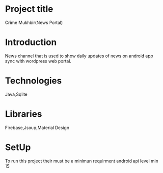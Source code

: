 # Project title
Crime Mukhbir(News Portal)
# Introduction
News channel that is used to show daily updates of news on android app sync with wordpress web portal.
# Technologies
Java,Sqlite
# Libraries
Firebase,Jsoup,Material Design
# SetUp
To run this project their must be a minimun requirment android api level min 15
